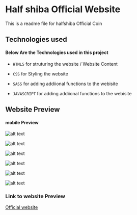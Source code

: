 # Half shiba Official Website

This is a readme file for halfshiba Official Coin

## Technologies used

#### Below Are the Technologies used in this project

- `HTML5` for struturing the website / Website Content

- `CSS` for Styling the website

- `SASS` for adding addiional functions to the webisite

- `JAVASCRIPT` for adding addiional functions to the webisite

## Website Preview

#### mobile Preview

![alt text](https://github.com/Arc9067/half-shiba/blob/main/img/screenshot/1.png?raw=true)

![alt text](https://github.com/Arc9067/half-shiba/blob/main/img/screenshot/2.png?raw=true)

![alt text](https://github.com/Arc9067/half-shiba/blob/main/img/screenshot/3.png?raw=true)

![alt text](https://github.com/Arc9067/half-shiba/blob/main/img/screenshot/4.png?raw=true)

![alt text](https://github.com/Arc9067/half-shiba/blob/main/img/screenshot/5.png?raw=true)

![alt text](https://github.com/Arc9067/half-shiba/blob/main/img/screenshot/6.png?raw=true)

### Link to website Preview

[Official website](https://halfshiba.site/)
